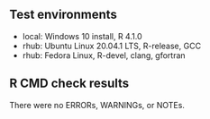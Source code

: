 ## Test environments
* local: Windows 10 install, R 4.1.0
* rhub: Ubuntu Linux 20.04.1 LTS, R-release, GCC
* rhub: Fedora Linux, R-devel, clang, gfortran

## R CMD check results
There were no ERRORs, WARNINGs, or NOTEs. 